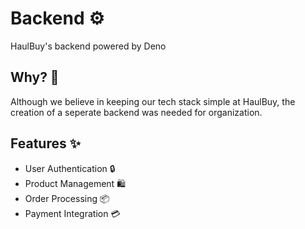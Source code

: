 # Backend ⚙️

HaulBuy's backend powered by Deno

## Why? 🤔

Although we believe in keeping our tech stack simple at HaulBuy, the creation of a seperate backend was needed for organization.

## Features ✨

- User Authentication 🔒
- Product Management 🛍️
- Order Processing 📦
- Payment Integration 💳